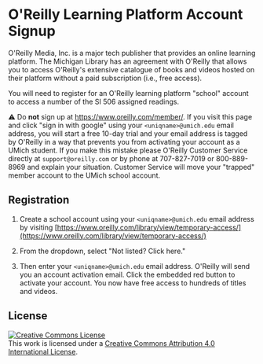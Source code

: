 # O'Reilly Learning Platform Account Signup

O'Reilly Media, Inc. is a major tech publisher that provides an online learning platform. The Michigan Library has an agreement with O'Reilly that allows you to access O'Reilly's extensive catalogue of books and videos hosted on their platform without a paid subscription (i.e., free access).

You will need to register for an O'Reilly learning platform "school" account to access a number of the SI 506 assigned readings.

:warning: Do __not__ sign up at https://www.oreilly.com/member/. If you visit this page and click "sign in with google" using your `<uniqname>@umich.edu` email address, you will start a free 10-day trial and your email address is tagged by O'Reilly in a way that prevents you from activating your account as a UMich student. If you make this mistake please O'Reilly Customer Service directly at `support@oreilly.com` or by phone at 707-827-7019 or 800-889-8969 and explain your situation. Customer Service will move your "trapped" member account to the UMich school account.

## Registration

1. Create a school account using your `<uniqname>@umich.edu` email address by visiting [https://www.oreilly.com/library/view/temporary-access/](https://www.oreilly.com/library/view/temporary-access/)

2. From the dropdown, select "Not listed? Click here."

3. Then enter your `<uniqname>@umich.edu` email address. O'Reilly will send you an account activation email. Click the embedded red button to activate your account. You now have free access to hundreds of titles and videos.

## License

<a rel="license" href="http://creativecommons.org/licenses/by/4.0/"><img alt="Creative Commons License" style="border-width:0" src="https://i.creativecommons.org/l/by/4.0/88x31.png" /></a><br />This work is licensed under a <a rel="license" href="http://creativecommons.org/licenses/by/4.0/">Creative Commons Attribution 4.0 International License</a>.